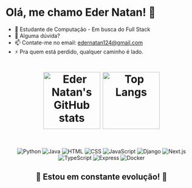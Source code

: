 # Olá, me chamo Eder Natan! 👋

- 🤔 Estudante de Computação - Em busca do Full Stack<br>
- 💬 Alguma dúvida?<br>
- 📫 Contate-me no email: edernatan124@gmail.com<br>
- ⚡ Pra quem está perdido, qualquer caminho é lado.<br>

<div align="center">
  <h1>
    <img align="center" src="https://github-readme-stats.vercel.app/api?username=edernatanzz&theme=onedark&show_icons=true" alt="Eder Natan's GitHub stats" height="150" />
    <img align="center" src="https://github-readme-stats.vercel.app/api/top-langs/?username=edernatanzz&theme=onedark&layout=compact" alt="Top Langs" height="150" />
  </h1>
</div><br>

<div align="center">
  <p> 
    <img src="https://img.icons8.com/color/48/000000/python.png" alt="Python" />
    <img src="https://img.icons8.com/color/48/000000/java-coffee-cup-logo.png" alt="Java" />
    <img src="https://img.icons8.com/color/48/000000/html-5.png" alt="HTML" />
    <img src="https://img.icons8.com/color/48/000000/css3.png" alt="CSS" />
    <img src="https://img.icons8.com/color/48/000000/javascript.png" alt="JavaScript" />
    <img src="https://img.icons8.com/color/48/000000/django.png" alt="Django" />
    <img src="https://img.icons8.com/color/48/000000/nextjs.png" alt="Next.js" />
    <img src="https://img.icons8.com/color/48/000000/typescript.png" alt="TypeScript" />
    <img src="https://img.icons8.com/color/48/000000/express.png" alt="Express" />
    <img src="https://img.icons8.com/ios-filled/50/000000/docker.png" alt="Docker" /> <!-- Adicionando o ícone do Docker -->
  </p>
</div>

<div align="center">
  <h2>🚀 Estou em constante evolução! 🚀</h2>
</div>
